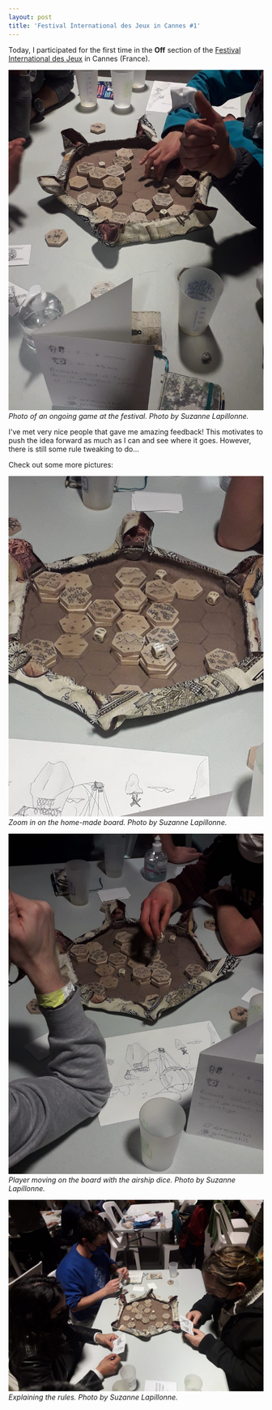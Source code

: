 ```yaml
---
layout: post
title: 'Festival International des Jeux in Cannes #1'
---
```


Today, I participated for the first time in the **Off** section of the [Festival International des Jeux](https://www.festivaldesjeux-cannes.com/en/) in Cannes (France).

![Festival Picture 0](/assets/images/pics/2022-2-24-fij-cannes/0.jpeg)
*Photo of an ongoing game at the festival. Photo by Suzanne Lapillonne.*

I've met very nice people that gave me amazing feedback! 
This motivates to push the idea forward as much as I can and see where it goes.
However, there is still some rule tweaking to do...

Check out some more pictures:

![Festival Picture 4](/assets/images/pics/2022-2-24-fij-cannes/1.jpeg)
*Zoom in on the home-made board. Photo by Suzanne Lapillonne.*

![Festival Picture 5](/assets/images/pics/2022-2-24-fij-cannes/2.jpeg)
*Player moving on the board with the airship dice. Photo by Suzanne Lapillonne.*

![Festival Picture 5](/assets/images/pics/2022-2-24-fij-cannes/3.jpeg)
*Explaining the rules. Photo by Suzanne Lapillonne.*
